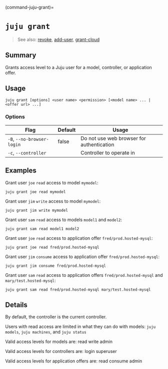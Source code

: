(command-juju-grant)=
# `juju grant`
> See also: [revoke](#revoke), [add-user](#add-user), [grant-cloud](#grant-cloud)

## Summary
Grants access level to a Juju user for a model, controller, or application offer.

## Usage
```juju grant [options] <user name> <permission> [<model name> ... | <offer url> ...]```

### Options
| Flag | Default | Usage |
| --- | --- | --- |
| `-B`, `--no-browser-login` | false | Do not use web browser for authentication |
| `-c`, `--controller` |  | Controller to operate in |

## Examples

Grant user `joe` `read` access to model `mymodel`:

    juju grant joe read mymodel

Grant user `jim` `write` access to model `mymodel`:

    juju grant jim write mymodel

Grant user `sam` `read` access to models `model1` and `model2`:

    juju grant sam read model1 model2

Grant user `joe` `read` access to application offer `fred/prod.hosted-mysql`:

    juju grant joe read fred/prod.hosted-mysql

Grant user `jim` `consume` access to application offer `fred/prod.hosted-mysql`:

    juju grant jim consume fred/prod.hosted-mysql

Grant user `sam` `read` access to application offers `fred/prod.hosted-mysql` and `mary/test.hosted-mysql`:

    juju grant sam read fred/prod.hosted-mysql mary/test.hosted-mysql



## Details

By default, the controller is the current controller.

Users with read access are limited in what they can do with models:
`juju models`, `juju machines`, and `juju status`

Valid access levels for models are:
    read
    write
    admin

Valid access levels for controllers are:
    login
    superuser

Valid access levels for application offers are:
    read
    consume
    admin